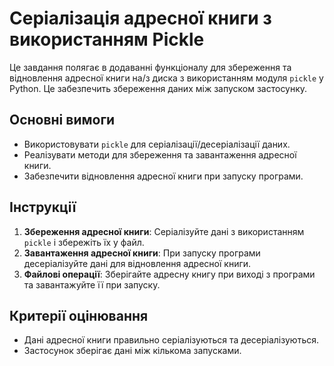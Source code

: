 # Серіалізація адресної книги з використанням Pickle

Це завдання полягає в додаванні функціоналу для збереження та відновлення адресної книги на/з диска з використанням модуля `pickle` у Python. Це забезпечить збереження даних між запуском застосунку.

## Основні вимоги
- Використовувати `pickle` для серіалізації/десеріалізації даних.
- Реалізувати методи для збереження та завантаження адресної книги.
- Забезпечити відновлення адресної книги при запуску програми.

## Інструкції
1. **Збереження адресної книги**: Серіалізуйте дані з використанням `pickle` і збережіть їх у файл.
2. **Завантаження адресної книги**: При запуску програми десеріалізуйте дані для відновлення адресної книги.
3. **Файлові операції**: Зберігайте адресну книгу при виході з програми та завантажуйте її при запуску.

## Критерії оцінювання
- Дані адресної книги правильно серіалізуються та десеріалізуються.
- Застосунок зберігає дані між кількома запусками.

